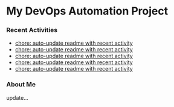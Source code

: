 # My DevOps Automation Project

### Recent Activities
<!-- activity:START -->
- [chore: auto-update readme with recent activity](https://github.com/kaigiii/mybowling-app/commit/ba506a1b0ee76240e2a243262248d418e33b2515)
- [chore: auto-update readme with recent activity](https://github.com/kaigiii/mybowling-app/commit/e7b22899f25ec76be52e45a0a17d1d5f1470ac93)
- [chore: auto-update readme with recent activity](https://github.com/kaigiii/mybowling-app/commit/3a478ed4d2e615c01658e8bf66206a3f68208ff1)
- [chore: auto-update readme with recent activity](https://github.com/kaigiii/mybowling-app/commit/cf05805968fa34f778ed804a0949515fe1680c05)
- [chore: auto-update readme with recent activity](https://github.com/kaigiii/mybowling-app/commit/9d9872b396841335619394a892c1cac1a8664153)
<!-- activity:END -->

### About Me
<!-- MYLINKS:START -->
<!-- MYLINKS:END -->

update...
